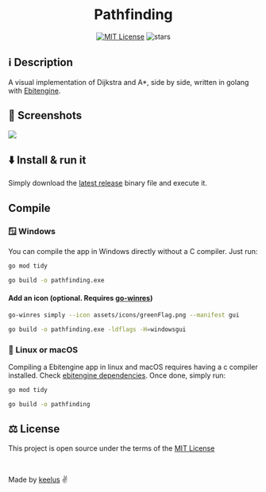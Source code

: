 <h1 align="center">Pathfinding</h1>

<p align="center">
  <a href="./LICENSE"><img src="https://img.shields.io/badge/⚖️ license-MIT-blue" alt="MIT License"></a>
  <img src="https://img.shields.io/github/stars/keelus/pathfinding?color=red&logo=github" alt="stars">
</p>

## ℹ️ Description
A visual implementation of Dijkstra and A*, side by side, written in golang with [Ebitengine](https://ebitengine.org/).

## 📸 Screenshots
<img src="https://github.com/keelus/pathfinding/assets/86611436/fd1212cc-13b7-4bfb-977b-4e442a745291"/>


## ⬇️ Install & run it
Simply download the [latest release](https://github.com/keelus/pathfinding/releases/latest) binary file and execute it.

## Compile
### 🪟 Windows
You can compile the app in Windows directly without a C compiler. Just run:
```bash
go mod tidy
```
```bash
go build -o pathfinding.exe
```
#### Add an icon (optional. Requires [go-winres](github.com/tc-hib/go-winres))
```bash
go-winres simply --icon assets/icons/greenFlag.png --manifest gui
```
```bash
go build -o pathfinding.exe -ldflags -H=windowsgui
```
### 🐧 Linux or macOS
Compiling a Ebitengine app in linux and macOS requires having a c compiler installed. Check [ebitengine dependencies](https://ebitengine.org/en/documents/install.html#Installing_dependencies).
Once done, simply run:
```bash
go mod tidy
```
```bash
go build -o pathfinding
```

## ⚖️ License
This project is open source under the terms of the [MIT License](./LICENSE)

<br />

Made by <a href="https://github.com/keelus">keelus</a> ✌️
